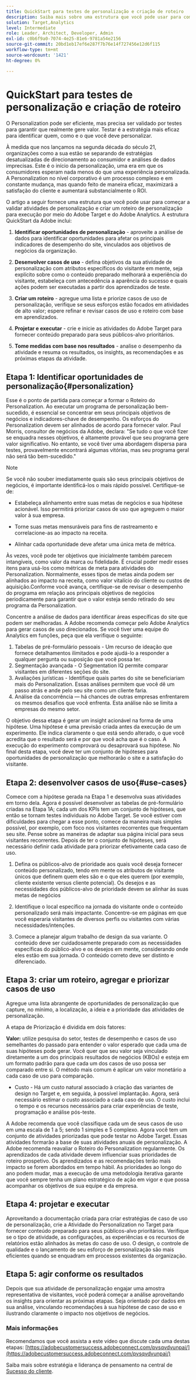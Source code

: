 ```yaml
---
title: QuickStart para testes de personalização e criação de roteiro
description: Saiba mais sobre uma estrutura que você pode usar para começar a validar atividades de personalização e criar um roteiro de personalização para execução por meio do Adobe Target e do Adobe Analytics.
solution: Target,Analytics
level: Intermediate
role: Leader, Architect, Developer, Admin
exl-id: c0b6f9a0-7074-4e25-81e6-9781a54e2156
source-git-commit: 20bd1eb17ef6e287f7b76e14f727456e12d6f115
workflow-type: tm+mt
source-wordcount: '1421'
ht-degree: 0%

---
```


# QuickStart para testes de personalização e criação de roteiro

O Personalization pode ser eficiente, mas precisa ser validado por testes para garantir que realmente gere valor. Testar é a estratégia mais eficaz para identificar quem, como e o que você deve personalizar.

À medida que nos lançamos na segunda década do século 21, organizações como a sua estão se separando de estratégias desatualizadas de direcionamento ao consumidor e análises de dados imprecisas. Este é o início da personalização, uma era em que os consumidores esperam nada menos do que uma experiência personalizada. A Personalization no nível corporativo é um processo complexo e em constante mudança, mas quando feito de maneira eficaz, maximizará a satisfação do cliente e aumentará substancialmente o ROI.

O artigo a seguir fornece uma estrutura que você pode usar para começar a validar atividades de personalização e criar um roteiro de personalização para execução por meio do Adobe Target e do Adobe Analytics. A estrutura QuickStart da Adobe inclui:

1. **Identificar oportunidades de personalização** - aproveite a análise de dados para identificar oportunidades para afetar os principais indicadores de desempenho do site, vinculados aos objetivos de negócios da organização.

1. **Desenvolver casos de uso** - defina objetivos da sua atividade de personalização com atributos específicos do visitante em mente, seja explícito sobre como o conteúdo preparado melhorará a experiência do visitante, estabeleça com antecedência a aparência do sucesso e quais ações podem ser executadas a partir dos aprendizados de teste.

1. **Criar um roteiro** - agregue uma lista e priorize casos de uso de personalização, verifique se seus esforços estão focados em atividades de alto valor; espere refinar e revisar casos de uso e roteiro com base em aprendizados.

1. **Projetar e executar** - crie e inicie as atividades do Adobe Target para fornecer conteúdo preparado para seus públicos-alvo prioritários.

1. **Tome medidas com base nos resultados** - analise o desempenho da atividade e resuma os resultados, os insights, as recomendações e as próximas etapas da atividade.

## Etapa 1: Identificar oportunidades de personalização{#personalization}

Esse é o ponto de partida para começar a formar o Roteiro do Personalization. Ao executar um programa de personalização bem-sucedido, é essencial se concentrar em seus principais objetivos de negócios e indicadores-chave de desempenho. Os esforços do Personalization devem ser alinhados de acordo para fornecer valor. Paul Morris, consultor de negócios da Adobe, declara: &quot;Se tudo o que você fizer se enquadra nesses objetivos, é altamente provável que seu programa gere valor significativo. No entanto, se você tiver uma abordagem dispersa para testes, provavelmente encontrará algumas vitórias, mas seu programa geral não será tão bem-sucedido.&quot;

>[!NOTE]
>
>Se você não souber imediatamente quais são seus principais objetivos de negócios, é importante identificá-los o mais rápido possível. Certifique-se de:


* Estabeleça alinhamento entre suas metas de negócios e sua hipótese acionável. Isso permitirá priorizar casos de uso que agreguem o maior valor à sua empresa.

* Torne suas metas mensuráveis para fins de rastreamento e correlacione-as ao impacto na receita.

* Alinhar cada oportunidade deve afetar uma única meta de métrica.

Às vezes, você pode ter objetivos que inicialmente também parecem intangíveis, como valor da marca ou fidelidade. É crucial poder medir esses itens para usá-los como métricas de meta para atividades do Personalization. Normalmente, esses tipos de metas ainda podem ser alinhados ao impacto na receita, como valor vitalício do cliente ou custos de aquisição.Conforme você avança, certifique-se de revisar o desempenho do programa em relação aos principais objetivos de negócios periodicamente para garantir que o valor esteja sendo retirado do seu programa da Personalization.

Concentre a análise de dados para identificar áreas específicas do site que podem ser melhoradas. A Adobe recomenda começar pelo Adobe Analytics para gerar casos de uso direcionados. Se você tiver uma equipe do Analytics em funções, peça que ela verifique o seguinte:

1. Tabelas de pré-formulário pessoais - Um recurso de ideação que fornece detalhamentos ilimitados e pode ajudá-lo a responder a qualquer pergunta ou suposição que você possa ter.
1. Segmentação avançada - O Segmentation IQ permite comparar visitantes em diferentes seções do site.
1. Avaliações jurísticas - Identifique quais partes do site se beneficiariam mais do Personalization. Essas análises permitem que você dê um passo atrás e ande pelo seu site como um cliente faria.
1. Análise da concorrência — há chances de outras empresas enfrentarem os mesmos desafios que você enfrenta. Esta análise não se limita a empresas do mesmo setor.

O objetivo dessa etapa é gerar um insight acionável na forma de uma hipótese. Uma hipótese é uma previsão criada antes da execução de um experimento. Ele indica claramente o que está sendo alterado, o que você acredita que o resultado será e por que você acha que é o caso. A execução do experimento comprovará ou desaprovará sua hipótese. No final desta etapa, você deve ter um conjunto de hipóteses para oportunidades de personalização que melhorarão o site e a satisfação do visitante.

## Etapa 2: desenvolver casos de uso{#use-cases}

Comece com a hipótese gerada na Etapa 1 e desenvolva suas atividades em torno dela. Agora é possível desenvolver as tabelas de pré-formulário criadas na Etapa 1A; cada um dos KPIs tem um conjunto de hipóteses, que então se tornam testes individuais no Adobe Target. Se você estiver com dificuldades para chegar a esse ponto, comece da maneira mais simples possível, por exemplo, com foco nos visitantes recorrentes que frequentam seu site. Pense sobre as maneiras de adaptar sua página inicial para seus visitantes recorrentes. Depois de ter o conjunto de hipóteses, será necessário definir cada atividade para priorizar efetivamente cada caso de uso.

1. Defina os públicos-alvo de prioridade aos quais você deseja fornecer conteúdo personalizado, tendo em mente os atributos de visitante únicos que definem quem eles são e o que eles querem (por exemplo, cliente existente versus cliente potencial). Os desejos e as necessidades dos públicos-alvo de prioridade devem se alinhar às suas metas de negócios

1. Identifique o local específico na jornada do visitante onde o conteúdo personalizado será mais impactante. Concentre-se em páginas em que você esperaria visitantes de diversos perfis ou visitantes com várias necessidades/intenções.

1. Comece a planejar algum trabalho de design da sua variante. O conteúdo deve ser cuidadosamente preparado com as necessidades específicas do público-alvo e os desejos em mente, considerando onde eles estão em sua jornada. O conteúdo correto deve ser distinto e diferenciado.

## Etapa 3: criar um roteiro, agregar e priorizar casos de uso

Agregue uma lista abrangente de oportunidades de personalização que capture, no mínimo, a localização, a ideia e a prioridade das atividades de personalização.

A etapa de Priorização é dividida em dois fatores:

**Valor:** utilize pesquisa do setor, testes de desempenho e casos de uso semelhantes do passado para entender o valor esperado que cada uma de suas hipóteses pode gerar. Você quer que seu valor seja vinculado diretamente a um dos principais resultados de negócios (KBOs) e esteja em um formato padrão para que cada um dos casos de uso possa ser comparado entre si. O método mais comum é aplicar um valor monetário a cada caso de uso para comparação.

* Custo - Há um custo natural associado à criação das variantes de design no Target e, em seguida, à possível implantação. Agora, será necessário estimar o custo associado a cada caso de uso. O custo inclui o tempo e os recursos necessários para criar experiências de teste, programação e análise pós-teste.

A Adobe recomenda que você classifique cada um de seus casos de uso em uma escala de 1 a 5; sendo 1 simples e 5 complexo. Agora você tem um conjunto de atividades priorizadas que pode testar no Adobe Target. Essas atividades formarão a base de suas atividades anuais de personalização. A Adobe recomenda reavaliar o Roteiro do Personalization regularmente. Os aprendizados de cada atividade devem influenciar suas prioridades de roteiro prospetivo. Os aprendizados e as recomendações terão mais impacto se forem abordados em tempo hábil. As prioridades ao longo do ano podem mudar, mas a execução de uma metodologia iterativa garante que você sempre tenha um plano estratégico de ação em vigor e que possa acompanhar os objetivos de sua equipe e da empresa.

## Etapa 4: projetar e executar

Aproveitando a documentação criada para criar estratégias de caso de uso de personalização, crie a Atividade do Personalization no Target para fornecer conteúdo preparado para seus públicos-alvo prioritários. Verifique se o tipo de atividade, as configurações, as experiências e os recursos de relatórios estão alinhados às metas do caso de uso. O design, o controle de qualidade e o lançamento de seu esforço de personalização são mais eficientes quando se enquadram em processos existentes da organização.

## Etapa 5: agir conforme os resultados

Depois que sua atividade de personalização engajar uma amostra representativa de visitantes, você poderá começar a análise aproveitando os insights para orientar as próximas etapas. Seja orientado por dados em sua análise, vinculando recomendações à sua hipótese de caso de uso e ilustrando claramente o impacto nos objetivos de negócios.

### Mais informações

Recomendamos que você assista a este vídeo que discute cada uma destas etapas: [https://adobecustomersuccess.adobeconnect.com/pvsqvdvunpai/](https://adobecustomersuccess.adobeconnect.com/pvsqvdvunpai/)

Saiba mais sobre estratégia e liderança de pensamento na central de [Sucesso do cliente](https://experienceleague.adobe.com/docs/customer-success/customer-success/overview.html?lang=pt-BR).